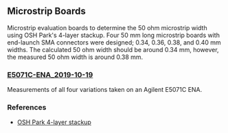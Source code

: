 ## Microstrip Boards

Microstrip evaluation boards to determine the 50 ohm microstrip width using OSH Park's 4-layer stackup.  Four 50 mm long microstrip boards with end-launch SMA connectors were designed; 0.34, 0.36, 0.38, and 0.40 mm widths.  The calculated 50 ohm width should be around 0.34 mm, however, the measured 50 ohm width is around 0.38 mm.

### [E5071C-ENA_2019-10-19](E5071C-ENA_2019-10-19)
Measurements of all four variations taken on an Agilent E5071C ENA.

### References
- [OSH Park 4-layer stackup](https://docs.oshpark.com/services/four-layer/)
